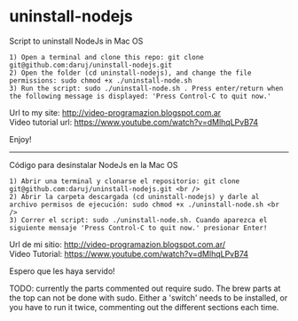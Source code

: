 # uninstall-nodejs
Script to uninstall NodeJs in Mac OS

```
1) Open a terminal and clone this repo: git clone git@github.com:daruj/uninstall-nodejs.git 
2) Open the folder (cd uninstall-nodejs), and change the file permissions: sudo chmod +x ./uninstall-node.sh 
3) Run the script: sudo ./uninstall-node.sh . Press enter/return when the following message is displayed: 'Press Control-C to quit now.'
```
Url to my site: http://video-programazion.blogspot.com.ar <br />
Video tutorial url: https://www.youtube.com/watch?v=dMlhqLPvB74

Enjoy!

**************

Código para desinstalar NodeJs en la Mac OS

```
1) Abrir una terminal y clonarse el repositorio: git clone git@github.com:daruj/uninstall-nodejs.git <br />
2) Abrir la carpeta descargada (cd uninstall-nodejs) y darle al archivo permisos de ejecución: sudo chmod +x ./uninstall-node.sh <br />
3) Correr el script: sudo ./uninstall-node.sh. Cuando aparezca el siguiente mensaje 'Press Control-C to quit now.' presionar Enter!
```
Url de mi sitio: http://video-programazion.blogspot.com.ar/ <br />
Video Tutorial: https://www.youtube.com/watch?v=dMlhqLPvB74

Espero que les haya servido!



TODO:  currently the parts commented out require sudo.  The brew parts at the top can not be done with sudo.  Either a 'switch' needs to be installed, or you have to run it twice, commenting out the different sections each time.
